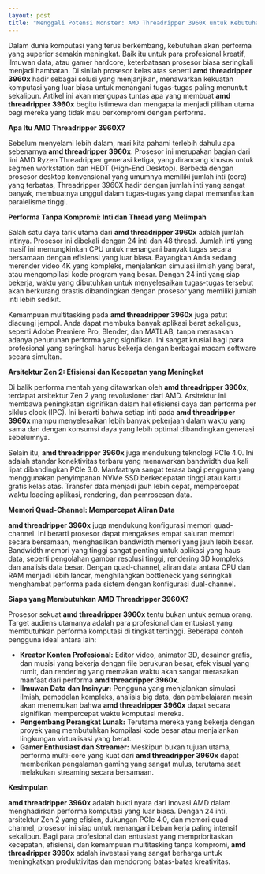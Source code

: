 ```yaml
---
layout: post
title: "Menggali Potensi Monster: AMD Threadripper 3960X untuk Kebutuhan Intensif"
---
```


Dalam dunia komputasi yang terus berkembang, kebutuhan akan performa yang superior semakin meningkat. Baik itu untuk para profesional kreatif, ilmuwan data, atau gamer hardcore, keterbatasan prosesor biasa seringkali menjadi hambatan. Di sinilah prosesor kelas atas seperti **amd threadripper 3960x** hadir sebagai solusi yang menjanjikan, menawarkan kekuatan komputasi yang luar biasa untuk menangani tugas-tugas paling menuntut sekalipun. Artikel ini akan mengupas tuntas apa yang membuat **amd threadripper 3960x** begitu istimewa dan mengapa ia menjadi pilihan utama bagi mereka yang tidak mau berkompromi dengan performa.

**Apa Itu AMD Threadripper 3960X?**

Sebelum menyelami lebih dalam, mari kita pahami terlebih dahulu apa sebenarnya **amd threadripper 3960x**. Prosesor ini merupakan bagian dari lini AMD Ryzen Threadripper generasi ketiga, yang dirancang khusus untuk segmen workstation dan HEDT (High-End Desktop). Berbeda dengan prosesor desktop konvensional yang umumnya memiliki jumlah inti (core) yang terbatas, Threadripper 3960X hadir dengan jumlah inti yang sangat banyak, membuatnya unggul dalam tugas-tugas yang dapat memanfaatkan paralelisme tinggi.

**Performa Tanpa Kompromi: Inti dan Thread yang Melimpah**

Salah satu daya tarik utama dari **amd threadripper 3960x** adalah jumlah intinya. Prosesor ini dibekali dengan 24 inti dan 48 thread. Jumlah inti yang masif ini memungkinkan CPU untuk menangani banyak tugas secara bersamaan dengan efisiensi yang luar biasa. Bayangkan Anda sedang merender video 4K yang kompleks, menjalankan simulasi ilmiah yang berat, atau mengompilasi kode program yang besar. Dengan 24 inti yang siap bekerja, waktu yang dibutuhkan untuk menyelesaikan tugas-tugas tersebut akan berkurang drastis dibandingkan dengan prosesor yang memiliki jumlah inti lebih sedikit.

Kemampuan multitasking pada **amd threadripper 3960x** juga patut diacungi jempol. Anda dapat membuka banyak aplikasi berat sekaligus, seperti Adobe Premiere Pro, Blender, dan MATLAB, tanpa merasakan adanya penurunan performa yang signifikan. Ini sangat krusial bagi para profesional yang seringkali harus bekerja dengan berbagai macam software secara simultan.

**Arsitektur Zen 2: Efisiensi dan Kecepatan yang Meningkat**

Di balik performa mentah yang ditawarkan oleh **amd threadripper 3960x**, terdapat arsitektur Zen 2 yang revolusioner dari AMD. Arsitektur ini membawa peningkatan signifikan dalam hal efisiensi daya dan performa per siklus clock (IPC). Ini berarti bahwa setiap inti pada **amd threadripper 3960x** mampu menyelesaikan lebih banyak pekerjaan dalam waktu yang sama dan dengan konsumsi daya yang lebih optimal dibandingkan generasi sebelumnya.

Selain itu, **amd threadripper 3960x** juga mendukung teknologi PCIe 4.0. Ini adalah standar konektivitas terbaru yang menawarkan bandwidth dua kali lipat dibandingkan PCIe 3.0. Manfaatnya sangat terasa bagi pengguna yang menggunakan penyimpanan NVMe SSD berkecepatan tinggi atau kartu grafis kelas atas. Transfer data menjadi jauh lebih cepat, mempercepat waktu loading aplikasi, rendering, dan pemrosesan data.

**Memori Quad-Channel: Mempercepat Aliran Data**

**amd threadripper 3960x** juga mendukung konfigurasi memori quad-channel. Ini berarti prosesor dapat mengakses empat saluran memori secara bersamaan, menghasilkan bandwidth memori yang jauh lebih besar. Bandwidth memori yang tinggi sangat penting untuk aplikasi yang haus data, seperti pengolahan gambar resolusi tinggi, rendering 3D kompleks, dan analisis data besar. Dengan quad-channel, aliran data antara CPU dan RAM menjadi lebih lancar, menghilangkan bottleneck yang seringkali menghambat performa pada sistem dengan konfigurasi dual-channel.

**Siapa yang Membutuhkan AMD Threadripper 3960X?**

Prosesor sekuat **amd threadripper 3960x** tentu bukan untuk semua orang. Target audiens utamanya adalah para profesional dan entusiast yang membutuhkan performa komputasi di tingkat tertinggi. Beberapa contoh pengguna ideal antara lain:

*   **Kreator Konten Profesional:** Editor video, animator 3D, desainer grafis, dan musisi yang bekerja dengan file berukuran besar, efek visual yang rumit, dan rendering yang memakan waktu akan sangat merasakan manfaat dari performa **amd threadripper 3960x**.
*   **Ilmuwan Data dan Insinyur:** Pengguna yang menjalankan simulasi ilmiah, pemodelan kompleks, analisis big data, dan pembelajaran mesin akan menemukan bahwa **amd threadripper 3960x** dapat secara signifikan mempercepat waktu komputasi mereka.
*   **Pengembang Perangkat Lunak:** Terutama mereka yang bekerja dengan proyek yang membutuhkan kompilasi kode besar atau menjalankan lingkungan virtualisasi yang berat.
*   **Gamer Enthusiast dan Streamer:** Meskipun bukan tujuan utama, performa multi-core yang kuat dari **amd threadripper 3960x** dapat memberikan pengalaman gaming yang sangat mulus, terutama saat melakukan streaming secara bersamaan.

**Kesimpulan**

**amd threadripper 3960x** adalah bukti nyata dari inovasi AMD dalam menghadirkan performa komputasi yang luar biasa. Dengan 24 inti, arsitektur Zen 2 yang efisien, dukungan PCIe 4.0, dan memori quad-channel, prosesor ini siap untuk menangani beban kerja paling intensif sekalipun. Bagi para profesional dan entusiast yang memprioritaskan kecepatan, efisiensi, dan kemampuan multitasking tanpa kompromi, **amd threadripper 3960x** adalah investasi yang sangat berharga untuk meningkatkan produktivitas dan mendorong batas-batas kreativitas.
